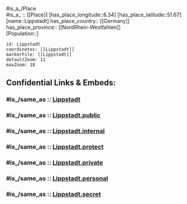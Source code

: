 ﻿---
confidential: public
isDeleted: false
location:
- 51.67
- 8.34
mapmarker: city
mapzoom:
- 7
- 12
SpocWebEntityId: 32041
tags:
- geo/City
type: City
---

#is_a_/Place  
#is_a_ :: [[Place]] 
[has_place_longitude::8.34] 
[has_place_latitude::51.67] 
[name::Lippstadt] 
has_place_country:: [[Germany]]  
has_place_province:: [[NordRhein-Westfahlen]]  
[Population::] 



```leaflet
id: Lippstadt
coordinates: [[Lippstadt]] 
markerFile: [[Lippstadt]] 
defaultZoom: 11 
maxZoom: 18
```


## Confidential Links & Embeds: 

### #is_/same_as :: [Lippstadt](/_Standards/Earth/Continent/Europe/Europe~Central/Germany/Germany~West/Nordrhein-Westfalen/counties~NW/Soest/cities~Soest/Lippstadt.md) 

### #is_/same_as :: [Lippstadt.public](/_public/Earth/Continent/Europe/Europe~Central/Germany/Germany~West/Nordrhein-Westfalen/counties~NW/Soest/cities~Soest/Lippstadt.public.md) 

### #is_/same_as :: [Lippstadt.internal](/_internal/Earth/Continent/Europe/Europe~Central/Germany/Germany~West/Nordrhein-Westfalen/counties~NW/Soest/cities~Soest/Lippstadt.internal.md) 

### #is_/same_as :: [Lippstadt.protect](/_protect/Earth/Continent/Europe/Europe~Central/Germany/Germany~West/Nordrhein-Westfalen/counties~NW/Soest/cities~Soest/Lippstadt.protect.md) 

### #is_/same_as :: [Lippstadt.private](/_private/Earth/Continent/Europe/Europe~Central/Germany/Germany~West/Nordrhein-Westfalen/counties~NW/Soest/cities~Soest/Lippstadt.private.md) 

### #is_/same_as :: [Lippstadt.personal](/_personal/Earth/Continent/Europe/Europe~Central/Germany/Germany~West/Nordrhein-Westfalen/counties~NW/Soest/cities~Soest/Lippstadt.personal.md) 

### #is_/same_as :: [Lippstadt.secret](/_secret/Earth/Continent/Europe/Europe~Central/Germany/Germany~West/Nordrhein-Westfalen/counties~NW/Soest/cities~Soest/Lippstadt.secret.md)

